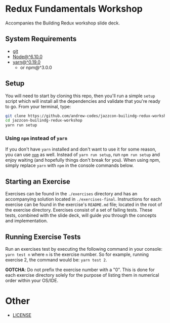# Redux Fundamentals Workshop
Accompanies the Building Redux workshop slide deck.

## System Requirements
- [git](https://git-scm.com)
- [Node@^6.10.0](https://nodejs.org/en/)
- [yarn@^0.19.0](https://yarnpkg.com)
    - or npm@^3.0.0

## Setup
You will need to start by cloning this repo, then you'll run a simple `setup` script which will install all the dependencies and validate that you're ready to go. From your terminal, type:

```bash
git clone https://github.com/andrew-codes/jazzcon-builindg-redux-workshop.git
cd jazzcon-builindg-redux-workshop
yarn run setup
```

### Using `npm` instead of `yarn`
If you don't have `yarn` installed and don't want to use it for some reason, you can use [`npm`](https://www.npmjs.com) as well. Instead of `yarn run setup`, run `npm run setup` and enjoy waiting (and hopefully things don't break for you). When using npm, simply replace `yarn` with `npm` in the console commands below.

## Starting an Exercise
Exercises can be found in the `./exercises` directory and has an accompanying solution located in `./exercises-final`. Instructions for each exercise can be found in the exercise's `README.md` file; located in the root of the exercise directory. Exercises consist of a set of failing tests. These tests, combined with the slide deck, will guide you through the concepts and implementation.

## Running Exercise Tests
Run an exercises test by executing the following command in your console: `yarn test n` where `n` is the exercise number. So for example, running exercise 2, the command would be: `yarn test 2`.

**GOTCHA**: Do not prefix the exercise number with a "0". This is done for each exercise directory solely for the purpose of listing them in numerical order within your OS/IDE.

# Other
- [LICENSE](./docs/LICENSE.md)
